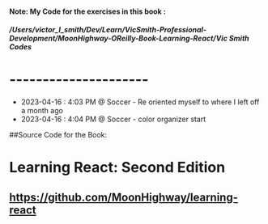 #### Note: My Code for the exercises in this book :

##### /Users/victor_l_smith/Dev/Learn/VicSmith-Professional-Development/MoonHighway-OReilly-Book-Learning-React/Vic Smith Codes


 # ---------------------
* 2023-04-16 : 4:03 PM @ Soccer - Re oriented myself to where I left off a month ago
* 2023-04-16 : 4:04 PM @ Soccer - color organizer start

##Source Code for the Book: 

# Learning React: Second Edition
## https://github.com/MoonHighway/learning-react